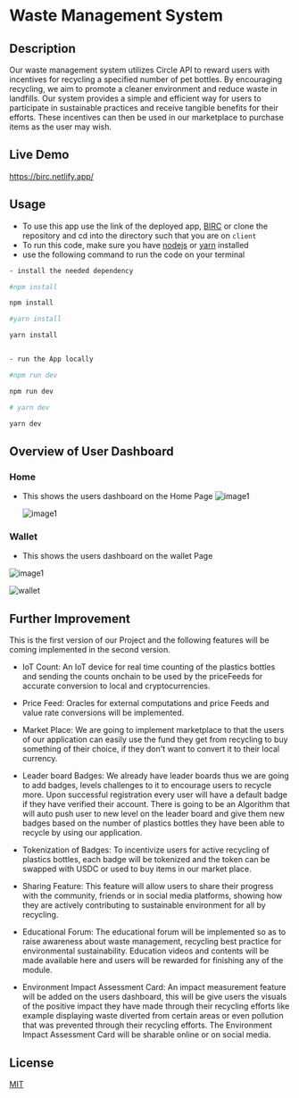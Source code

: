 # Waste Management System

## Description

Our waste management system utilizes Circle API to reward users with incentives for recycling a specified number of pet bottles.
By encouraging recycling, we aim to promote a cleaner environment and reduce waste in landfills. Our system provides a simple and efficient way for users to participate in sustainable practices and receive tangible benefits for their efforts.
These incentives can then be used in our marketplace to purchase items as the user may wish.

## Live Demo

https://birc.netlify.app/

## Usage

- To use this app use the link of the deployed app, [BIRC](https://birc.netlify.app/) or clone the repository and cd into the directory such that you are on `client`
- To run this code, make sure you have [nodejs](https://nodejs.org) or [yarn](https://yarnpkg.com/) installed
- use the following command to run the code on your terminal

```bash
- install the needed dependency

#npm install

npm install

#yarn install

yarn install


- run the App locally

#npm run dev

npm run dev

# yarn dev

yarn dev

```

## Overview of User Dashboard

### Home

- This shows the users dashboard on the Home Page
  ![image1](./Images-README/home01.png)

  ![image1](./Images-README/home02.png)

### Wallet

- This shows the users dashboard on the wallet Page

![image1](./Images-README/wallet01.png)

![wallet](https://res.cloudinary.com/dmvq671my/image/upload/v1684608399/wallet02_grg6py.png)

## Further Improvement

This is the first version of our Project and the following features will be coming implemented in the second version.

- IoT Count: An IoT device for real time counting of the plastics bottles and sending the counts onchain to be used by the priceFeeds for accurate conversion to local and cryptocurrencies.

- Price Feed: Oracles for external computations and price Feeds and value rate conversions will be implemented.

- Market Place: We are going to implement marketplace to that the users of our application can easily use the fund they get from recycling to buy something of their choice, if they don't want to convert it to their local currency.

- Leader board Badges: We already have leader boards thus we are going to add badges, levels challenges to it to encourage users to recycle more.
  Upon successful registration every user will have a default badge if they have verified their account.
  There is going to be an Algorithm that will auto push user to new level on the leader board and give them new badges based on the number of plastics bottles they have been able to recycle by using our application.

- Tokenization of Badges: To incentivize users for active recycling of plastics bottles, each badge will be tokenized and the token can be swapped with USDC or used to buy items in our market place.

- Sharing Feature: This feature will allow users to share their progress with the community, friends or in social media platforms, showing how they are actively contributing to sustainable environment for all by recycling.

- Educational Forum: The educational forum will be implemented so as to raise awareness about waste management, recycling best practice for environmental sustainability. Education videos and contents will be made available here and users will be rewarded for finishing any of the module.

- Environment Impact Assessment Card: An impact measurement feature will be added on the users dashboard, this will be give users the visuals of the positive impact they have made through their recycling efforts like example displaying waste diverted from certain areas or even pollution that was prevented through their recycling efforts. The Environment Impact Assessment Card will be sharable online or on social media.

## License

[MIT](https://choosealicense.com/licenses/mit/)
